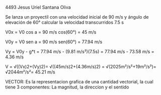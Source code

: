 
4493 Jesus Uriel Santana Oliva

Se lanza un proyectil con una velocidad inicial de 90 m/s y ángulo de elevación de 60° calcular la velocidad transcurridos 7.5 s

V0x = V0 cos a = 90 m/s cos(60°) = 45 m/s

V0y = V0 sen a = 90 m/s sen(60°) = 77.94 m/s

Vy = V0y - g*t = 77.94 m/s - (9.81 m/s²)(7.5s) = 77.94 m/s - 73.58 m/s = 4.36 m/s

V = √((Vx)2+(Vy)2)= √((45m/s)2+(4.36m/s)2) = √(2025m²/s²+19m²/s²)= √2044m²/s²= 45.21 m/s


VECTOR: Es la representacion grafica de una cantidad vectorial, la cual tiene 3 componentes: La magnitud, la direccion y el sentido





